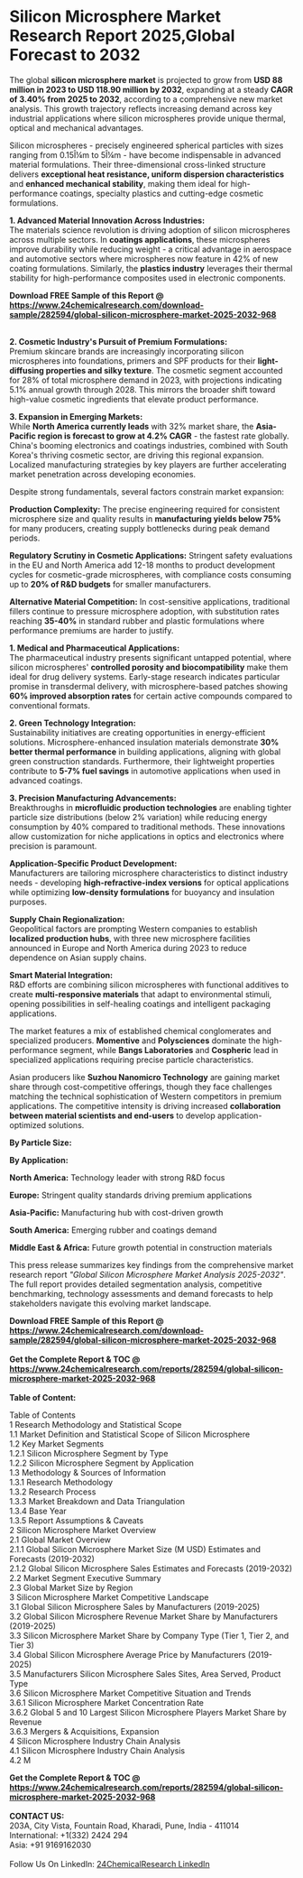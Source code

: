 <h1>Silicon Microsphere Market Research Report 2025,Global Forecast to 2032</h1><p>The global <strong>silicon microsphere market</strong> is projected to grow from <strong>USD 88 million in 2023 to USD 118.90 million by 2032</strong>, expanding at a steady <strong>CAGR of 3.40% from 2025 to 2032</strong>, according to a comprehensive new market analysis. This growth trajectory reflects increasing demand across key industrial applications where silicon microspheres provide unique thermal, optical and mechanical advantages.</p><p>Silicon microspheres - precisely engineered spherical particles with sizes ranging from 0.15Î¼m to 5Î¼m - have become indispensable in advanced material formulations. Their three-dimensional cross-linked structure delivers <strong>exceptional heat resistance, uniform dispersion characteristics</strong> and <strong>enhanced mechanical stability</strong>, making them ideal for high-performance coatings, specialty plastics and cutting-edge cosmetic formulations.</p><p><strong>1. Advanced Material Innovation Across Industries:</strong><br>
The materials science revolution is driving adoption of silicon microspheres across multiple sectors. In <strong>coatings applications</strong>, these microspheres improve durability while reducing weight - a critical advantage in aerospace and automotive sectors where microspheres now feature in 42% of new coating formulations. Similarly, the <strong>plastics industry</strong> leverages their thermal stability for high-performance composites used in electronic components.</p><div><b>Download FREE Sample of this Report @ 
            <a href="https://www.24chemicalresearch.com/download-sample/282594/global-silicon-microsphere-market-2025-2032-968">
            https://www.24chemicalresearch.com/download-sample/282594/global-silicon-microsphere-market-2025-2032-968</a></b></div><br><p><strong>2. Cosmetic Industry's Pursuit of Premium Formulations:</strong><br>
Premium skincare brands are increasingly incorporating silicon microspheres into foundations, primers and SPF products for their <strong>light-diffusing properties and silky texture</strong>. The cosmetic segment accounted for 28% of total microsphere demand in 2023, with projections indicating 5.1% annual growth through 2028. This mirrors the broader shift toward high-value cosmetic ingredients that elevate product performance.</p><p><strong>3. Expansion in Emerging Markets:</strong><br>
While <strong>North America currently leads</strong> with 32% market share, the <strong>Asia-Pacific region is forecast to grow at 4.2% CAGR</strong> - the fastest rate globally. China's booming electronics and coatings industries, combined with South Korea's thriving cosmetic sector, are driving this regional expansion. Localized manufacturing strategies by key players are further accelerating market penetration across developing economies.</p><p>Despite strong fundamentals, several factors constrain market expansion:</p><p><strong>Production Complexity:</strong> The precise engineering required for consistent microsphere size and quality results in <strong>manufacturing yields below 75%</strong> for many producers, creating supply bottlenecks during peak demand periods.</p><p><strong>Regulatory Scrutiny in Cosmetic Applications:</strong> Stringent safety evaluations in the EU and North America add 12-18 months to product development cycles for cosmetic-grade microspheres, with compliance costs consuming up to <strong>20% of R&amp;D budgets</strong> for smaller manufacturers.</p><p><strong>Alternative Material Competition:</strong> In cost-sensitive applications, traditional fillers continue to pressure microsphere adoption, with substitution rates reaching <strong>35-40%</strong> in standard rubber and plastic formulations where performance premiums are harder to justify.</p><p><strong>1. Medical and Pharmaceutical Applications:</strong><br>
The pharmaceutical industry presents significant untapped potential, where silicon microspheres' <strong>controlled porosity and biocompatibility</strong> make them ideal for drug delivery systems. Early-stage research indicates particular promise in transdermal delivery, with microsphere-based patches showing <strong>60% improved absorption rates</strong> for certain active compounds compared to conventional formats.</p><p><strong>2. Green Technology Integration:</strong><br>
Sustainability initiatives are creating opportunities in energy-efficient solutions. Microsphere-enhanced insulation materials demonstrate <strong>30% better thermal performance</strong> in building applications, aligning with global green construction standards. Furthermore, their lightweight properties contribute to <strong>5-7% fuel savings</strong> in automotive applications when used in advanced coatings.</p><p><strong>3. Precision Manufacturing Advancements:</strong><br>
Breakthroughs in <strong>microfluidic production technologies</strong> are enabling tighter particle size distributions (below 2% variation) while reducing energy consumption by 40% compared to traditional methods. These innovations allow customization for niche applications in optics and electronics where precision is paramount.</p><p><strong>Application-Specific Product Development:</strong><br>
	Manufacturers are tailoring microsphere characteristics to distinct industry needs - developing <strong>high-refractive-index versions</strong> for optical applications while optimizing <strong>low-density formulations</strong> for buoyancy and insulation purposes.</p><p><strong>Supply Chain Regionalization:</strong><br>
	Geopolitical factors are prompting Western companies to establish <strong>localized production hubs</strong>, with three new microsphere facilities announced in Europe and North America during 2023 to reduce dependence on Asian supply chains.</p><p><strong>Smart Material Integration:</strong><br>
	R&amp;D efforts are combining silicon microspheres with functional additives to create <strong>multi-responsive materials</strong> that adapt to environmental stimuli, opening possibilities in self-healing coatings and intelligent packaging applications.</p><p>The market features a mix of established chemical conglomerates and specialized producers. <strong>Momentive</strong> and <strong>Polysciences</strong> dominate the high-performance segment, while <strong>Bangs Laboratories</strong> and <strong>Cospheric</strong> lead in specialized applications requiring precise particle characteristics.</p><p>Asian producers like <strong>Suzhou Nanomicro Technology</strong> are gaining market share through cost-competitive offerings, though they face challenges matching the technical sophistication of Western competitors in premium applications. The competitive intensity is driving increased <strong>collaboration between material scientists and end-users</strong> to develop application-optimized solutions.</p><p><strong>By Particle Size:</strong></p><p><strong>By Application:</strong></p><p><strong>North America:</strong> Technology leader with strong R&amp;D focus</p><p><strong>Europe:</strong> Stringent quality standards driving premium applications</p><p><strong>Asia-Pacific:</strong> Manufacturing hub with cost-driven growth</p><p><strong>South America:</strong> Emerging rubber and coatings demand</p><p><strong>Middle East &amp; Africa:</strong> Future growth potential in construction materials</p><p>This press release summarizes key findings from the comprehensive market research report <em>"Global Silicon Microsphere Market Analysis 2025-2032"</em>. The full report provides detailed segmentation analysis, competitive benchmarking, technology assessments and demand forecasts to help stakeholders navigate this evolving market landscape.</p><div><b>Download FREE Sample of this Report @ 
            <a href="https://www.24chemicalresearch.com/download-sample/282594/global-silicon-microsphere-market-2025-2032-968">
            https://www.24chemicalresearch.com/download-sample/282594/global-silicon-microsphere-market-2025-2032-968</a></b></div><br><div><b>Get the Complete Report & TOC @ 
            <a href="https://www.24chemicalresearch.com/reports/282594/global-silicon-microsphere-market-2025-2032-968">
            https://www.24chemicalresearch.com/reports/282594/global-silicon-microsphere-market-2025-2032-968</a></b></div><br>
            <b>Table of Content:</b><p>Table of Contents<br />
1 Research Methodology and Statistical Scope<br />
1.1 Market Definition and Statistical Scope of Silicon Microsphere<br />
1.2 Key Market Segments<br />
1.2.1 Silicon Microsphere Segment by Type<br />
1.2.2 Silicon Microsphere Segment by Application<br />
1.3 Methodology & Sources of Information<br />
1.3.1 Research Methodology<br />
1.3.2 Research Process<br />
1.3.3 Market Breakdown and Data Triangulation<br />
1.3.4 Base Year<br />
1.3.5 Report Assumptions & Caveats<br />
2 Silicon Microsphere Market Overview<br />
2.1 Global Market Overview<br />
2.1.1 Global Silicon Microsphere Market Size (M USD) Estimates and Forecasts (2019-2032)<br />
2.1.2 Global Silicon Microsphere Sales Estimates and Forecasts (2019-2032)<br />
2.2 Market Segment Executive Summary<br />
2.3 Global Market Size by Region<br />
3 Silicon Microsphere Market Competitive Landscape<br />
3.1 Global Silicon Microsphere Sales by Manufacturers (2019-2025)<br />
3.2 Global Silicon Microsphere Revenue Market Share by Manufacturers (2019-2025)<br />
3.3 Silicon Microsphere Market Share by Company Type (Tier 1, Tier 2, and Tier 3)<br />
3.4 Global Silicon Microsphere Average Price by Manufacturers (2019-2025)<br />
3.5 Manufacturers Silicon Microsphere Sales Sites, Area Served, Product Type<br />
3.6 Silicon Microsphere Market Competitive Situation and Trends<br />
3.6.1 Silicon Microsphere Market Concentration Rate<br />
3.6.2 Global 5 and 10 Largest Silicon Microsphere Players Market Share by Revenue<br />
3.6.3 Mergers & Acquisitions, Expansion<br />
4 Silicon Microsphere Industry Chain Analysis<br />
4.1 Silicon Microsphere Industry Chain Analysis<br />
4.2 M</p><div><b>Get the Complete Report & TOC @ 
            <a href="https://www.24chemicalresearch.com/reports/282594/global-silicon-microsphere-market-2025-2032-968">
            https://www.24chemicalresearch.com/reports/282594/global-silicon-microsphere-market-2025-2032-968</a></b></div><br><b>CONTACT US:</b><br>
            203A, City Vista, Fountain Road, Kharadi, Pune, India - 411014<br>
            International: +1(332) 2424 294<br>
            Asia: +91 9169162030 <br><br>
            Follow Us On LinkedIn: <a href="https://www.linkedin.com/company/24chemicalresearch/">24ChemicalResearch LinkedIn</a>